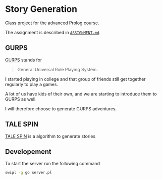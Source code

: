 # Story Generation
Class project for the advanced Prolog course.

The assignment is described in [`ASSIGNMENT.md`][assignment].

## GURPS
[GURPS][gurps] stands for

> General Universal Role Playing System.

I started playing in college and that group of friends still get together regularly to play a games.

A lot of us have kids of their own, and we are starting to introduce them to GURPS as well.

I will therefore choose to generate GURPS adventures.

## TALE SPIN
[TALE SPIN][talespin] is a algorithm to generate stories.

## Developement
To start the server run the following command

```sh
swipl -g go server.pl
```

[assignment]: https://github.com/fifth-postulate/story-generation/blob/master/ASSIGNMENT.md
[gurps]: http://www.sjgames.com/gurps/ 
[talespin]: https://github.com/fifth-postulate/story-generation/wiki/References